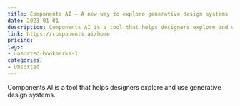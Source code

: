 ```yaml
---
title: Components AI — A new way to explore generative design systems
date: 2023-01-01
description: Components AI is a tool that helps designers explore and use generative design systems.
link: https://components.ai/home
pricing: 
tags: 
- unsorted-bookmarks-1 
categories: 
- Unsorted 
---
```


Components AI is a tool that helps designers explore and use generative design systems.